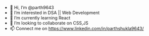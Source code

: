 - 👋 Hi, I’m @parth9643
- 👀 I’m interested in DSA || Web Development 
- 🌱 I’m currently learning React
- 💞️ I’m looking to collaborate on CSS,JS
- 📫 Connect me on https://www.linkedin.com/in/parthshukla9643/

<!---
parth9643/parth9643 is a ✨ special ✨ repository because its `README.md` (this file) appears on your GitHub profile.
You can click the Preview link to take a look at your changes.
--->
